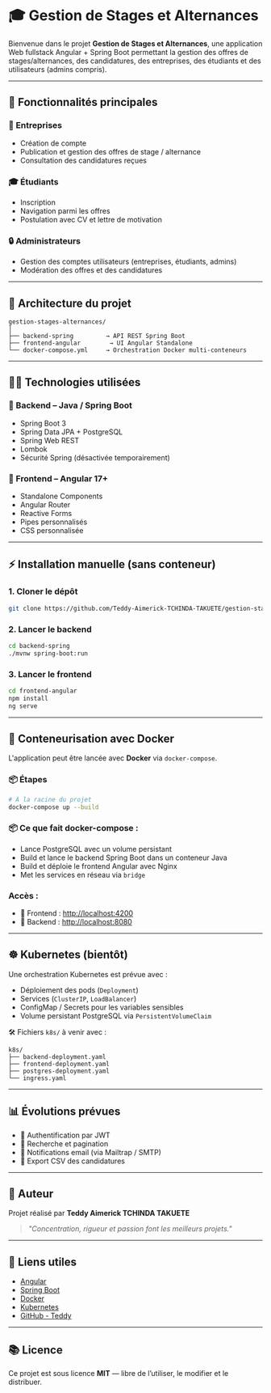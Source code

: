 
# 🎓 Gestion de Stages et Alternances

Bienvenue dans le projet **Gestion de Stages et Alternances**, une application Web fullstack Angular + Spring Boot permettant la gestion des offres de stages/alternances, des candidatures, des entreprises, des étudiants et des utilisateurs (admins compris).

---

## 🚀 Fonctionnalités principales

### 🏢 Entreprises
- Création de compte
- Publication et gestion des offres de stage / alternance
- Consultation des candidatures reçues

### 🎓 Étudiants
- Inscription
- Navigation parmi les offres
- Postulation avec CV et lettre de motivation

### 🔒 Administrateurs
- Gestion des comptes utilisateurs (entreprises, étudiants, admins)
- Modération des offres et des candidatures

---

## 📁 Architecture du projet

```
gestion-stages-alternances/
│
├── backend-spring         → API REST Spring Boot
├── frontend-angular        → UI Angular Standalone
└── docker-compose.yml     → Orchestration Docker multi-conteneurs
```

---

## 👨‍💼 Technologies utilisées

### 🔧 Backend – Java / Spring Boot
- Spring Boot 3
- Spring Data JPA + PostgreSQL
- Spring Web REST
- Lombok
- Sécurité Spring (désactivée temporairement)

### 🎨 Frontend – Angular 17+
- Standalone Components
- Angular Router
- Reactive Forms
- Pipes personnalisés
- CSS personnalisée

---

## ⚡ Installation manuelle (sans conteneur)

### 1. Cloner le dépôt
```bash
git clone https://github.com/Teddy-Aimerick-TCHINDA-TAKUETE/gestion-stages-alternances.git
```

### 2. Lancer le backend
```bash
cd backend-spring
./mvnw spring-boot:run
```

### 3. Lancer le frontend
```bash
cd frontend-angular
npm install
ng serve
```

---

## 🐳 Conteneurisation avec Docker

L'application peut être lancée avec **Docker** via `docker-compose`.

### 📦 Étapes
```bash
# À la racine du projet
docker-compose up --build
```

### 📦 Ce que fait docker-compose :
- Lance PostgreSQL avec un volume persistant
- Build et lance le backend Spring Boot dans un conteneur Java
- Build et déploie le frontend Angular avec Nginx
- Met les services en réseau via `bridge`

### Accès :
- 🔗 Frontend : [http://localhost:4200](http://localhost:4200)
- 🔗 Backend : [http://localhost:8080](http://localhost:8080)

---

## ☸️ Kubernetes (bientôt)

Une orchestration Kubernetes est prévue avec :
- Déploiement des pods (`Deployment`)
- Services (`ClusterIP`, `LoadBalancer`)
- ConfigMap / Secrets pour les variables sensibles
- Volume persistant PostgreSQL via `PersistentVolumeClaim`

🛠️ Fichiers `k8s/` à venir avec :
```
k8s/
├── backend-deployment.yaml
├── frontend-deployment.yaml
├── postgres-deployment.yaml
└── ingress.yaml
```

---

## 📊 Évolutions prévues

- 🔐 Authentification par JWT
- 🔎 Recherche et pagination
- 📧 Notifications email (via Mailtrap / SMTP)
- 🧾 Export CSV des candidatures

---

## 👤 Auteur

Projet réalisé par **Teddy Aimerick TCHINDA TAKUETE**

> _"Concentration, rigueur et passion font les meilleurs projets."_

---

## 🔗 Liens utiles

- [Angular](https://angular.io)
- [Spring Boot](https://spring.io/projects/spring-boot)
- [Docker](https://www.docker.com/)
- [Kubernetes](https://kubernetes.io/)
- [GitHub - Teddy](https://github.com/Teddy-Aimerick-TCHINDA-TAKUETE)

---

## 📚 Licence

Ce projet est sous licence **MIT** — libre de l’utiliser, le modifier et le distribuer.
